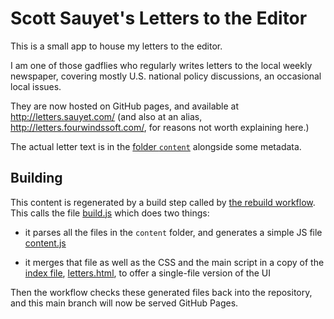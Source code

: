 Scott Sauyet's Letters to the Editor
====================================

This is a small app to house my letters to the editor.

I am one of those gadflies who regularly writes letters to the local weekly newspaper, covering mostly U.S. national policy discussions, an occasional local issues.

They are now hosted on GitHub pages, and available at http://letters.sauyet.com/ (and also at an alias, http://letters.fourwindssoft.com/, for reasons not worth explaining here.)

The actual letter text is in the [folder `content`][co] alongside some metadata.


Building
--------

This content is regenerated by a build step called by [the rebuild workflow][rb].  This calls the file [build.js][bu] which does two things:

- it parses all the files in the `content` folder, and generates a simple JS file [content.js][cn]

- it merges that file as well as the CSS and the main script in a copy of the [index file][in], [letters.html][ht], to offer a single-file version of the UI

Then the workflow checks these generated files back into the repository, and this main branch will now be served GitHub Pages.

  [bu]: ./blob/main/build.js
  [cn]: ./blob/main/content.js
  [co]: ./blob/main/content
  [ht]: ./blob/main/letters.html
  [in]: ./blob/main/index.html
	[rb]: ./blob/main/.github/workflows/rebuild.yml
